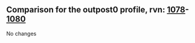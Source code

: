 ## Comparison for the outpost0 profile, rvn: [1078](https://github.com/PRO100KatYT/FortniteProfileRevisions/tree/main/profiles/outpost0/1078%20outpost0.json)-[1080](https://github.com/PRO100KatYT/FortniteProfileRevisions/tree/main/profiles/outpost0/1080%20outpost0.json)

No changes
